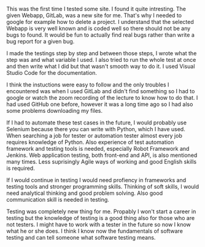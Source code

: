 This was the first time I tested some site. I found it quite intresting. The given Webapp, GitLab, was a new site for me. That's why I needed to google for example how to delete a project. I understand that the selected Webapp is very well known and is coded well so there should not be any bugs to found. It would be fun to actually find real bugs rather than write a bug report for a given bug.

I made the testings step by step and between those steps, I wrote what the step was and what variable I used. I also tried to run the whole test at once and then write what I did but that wasn't smooth way to do it. I used Visual Studio Code for the documentation.

I think the instuctions were easy to follow and the only troubles I encountered was when I used GitLab and didn't find something so I had to google or watch the zoom recording of the lecture to know how to do that. I had used GitHub one before, however it was a long time ago so I had also some problems downloading my files.

If I had to automate these test cases in the future, I would probably use Selenium because there you can write with Python, which I have used. When searching a job for tester or automation tester almost every job requires knowledge of Python. Also experience of test automation framework and testing tools is needed, especially Robot Framework and Jenkins. Web application testing, both front-end and API, is also mentioned many times. Less suprisingly Agile ways of working and good English skills is required.
      
If I would continue in testing I would need profiency in frameworks and testing tools and stronger programming skills. Thinking of soft skills, I would need analytical thinking and good problem solving. Also good communication skill is needed in testing.

Testing was completely new thing for me. Propably I won't start a career in testing but the knowledge of testing is a good thing also for those who are not testers. I might have to work with a tester in the future so now I know what he or she does. I think I know now the fundamentals of software testing and can tell someone what software testing means.